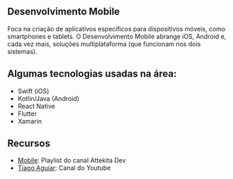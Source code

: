 ## Desenvolvimento Mobile

Foca na criação de aplicativos específicos para dispositivos móveis, como smartphones e tablets. O Desenvolvimento Mobile abrange iOS, Android e, cada vez mais, soluções multiplataforma (que funcionam nos dois sistemas).

## Algumas tecnologias usadas na área:

-   Swift (iOS)
-   Kotlin/Java (Android)
-   React Native
-   Flutter
-   Xamarin

## Recursos

-   [Mobile](https://www.youtube.com/playlist?list=PLprgbdnzrDkFKQU25xcc3hM1LsTiALjl_): Playlist do canal Attekita Dev
-   [Tiago Aguiar](https://www.youtube.com/@TiagoAguiar/videos): Canal do Youtube
